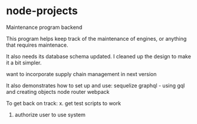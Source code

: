 # node-projects
Maintenance program backend

This program helps keep track of the maintenance of engines, or anything that requires maintenace.

It also needs its database schema updated. I cleaned up the design to make it a bit simpler.  

want to incorporate supply chain management in next version

It also demonstrates how to set up and use:
sequelize
graphql - using gql and creating objects
node
router
webpack

To get back on track:
x. get test scripts to work 
1. authorize user to use system
